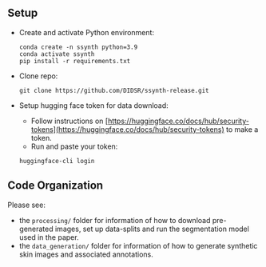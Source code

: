 ## Setup

- Create and activate Python environment:
   ```
   conda create -n ssynth python=3.9
   conda activate ssynth
   pip install -r requirements.txt
   ```

- Clone repo:
   ```
   git clone https://github.com/DIDSR/ssynth-release.git
   ```

- Setup hugging face token for data download:
   -  Follow instructions on [https://huggingface.co/docs/hub/security-tokens](https://huggingface.co/docs/hub/security-tokens) to make a token. 
   - Run and paste your token:
   ```
   huggingface-cli login
   ```

## Code Organization

Please see:
 * the ```processing/``` folder for information of how to download pre-generated images, 
set up data-splits and run the segmentation model used in the paper. 
 * the ```data_generation/``` folder for information of how to generate synthetic skin images
and associated annotations. 
